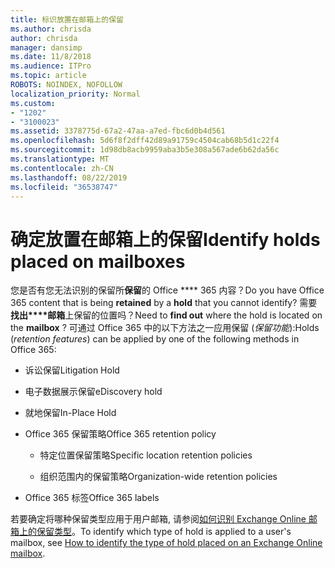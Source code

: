 ```yaml
---
title: 标识放置在邮箱上的保留
ms.author: chrisda
author: chrisda
manager: dansimp
ms.date: 11/8/2018
ms.audience: ITPro
ms.topic: article
ROBOTS: NOINDEX, NOFOLLOW
localization_priority: Normal
ms.custom:
- "1202"
- "3100023"
ms.assetid: 3378775d-67a2-47aa-a7ed-fbc6d0b4d561
ms.openlocfilehash: 5d6f8f2dff42d89a91759c4504cab68b5d1c22f4
ms.sourcegitcommit: 1d98db8acb9959aba3b5e308a567ade6b62da56c
ms.translationtype: MT
ms.contentlocale: zh-CN
ms.lasthandoff: 08/22/2019
ms.locfileid: "36538747"
---
```

# <a name="identify-holds-placed-on-mailboxes"></a><span data-ttu-id="d49f5-102">确定放置在邮箱上的保留</span><span class="sxs-lookup"><span data-stu-id="d49f5-102">Identify holds placed on mailboxes</span></span>

<span data-ttu-id="d49f5-103">您是否有您无法识别的保留所**保留**的 Office \*\*\*\* 365 内容？</span><span class="sxs-lookup"><span data-stu-id="d49f5-103">Do you have Office 365 content that is being **retained** by a **hold** that you cannot identify?</span></span> <span data-ttu-id="d49f5-104">需要**找出\*\*\*\*邮箱**上保留的位置吗？</span><span class="sxs-lookup"><span data-stu-id="d49f5-104">Need to **find out** where the hold is located on the **mailbox** ?</span></span> <span data-ttu-id="d49f5-105">可通过 Office 365 中的以下方法之一应用保留 (*保留功能*):</span><span class="sxs-lookup"><span data-stu-id="d49f5-105">Holds (*retention features*) can be applied by one of the following methods in Office 365:</span></span>
  
- <span data-ttu-id="d49f5-106">诉讼保留</span><span class="sxs-lookup"><span data-stu-id="d49f5-106">Litigation Hold</span></span>

- <span data-ttu-id="d49f5-107">电子数据展示保留</span><span class="sxs-lookup"><span data-stu-id="d49f5-107">eDiscovery hold</span></span>

- <span data-ttu-id="d49f5-108">就地保留</span><span class="sxs-lookup"><span data-stu-id="d49f5-108">In-Place Hold</span></span>

- <span data-ttu-id="d49f5-109">Office 365 保留策略</span><span class="sxs-lookup"><span data-stu-id="d49f5-109">Office 365 retention policy</span></span> 

  - <span data-ttu-id="d49f5-110">特定位置保留策略</span><span class="sxs-lookup"><span data-stu-id="d49f5-110">Specific location retention policies</span></span>

  - <span data-ttu-id="d49f5-111">组织范围内的保留策略</span><span class="sxs-lookup"><span data-stu-id="d49f5-111">Organization-wide retention policies</span></span>

- <span data-ttu-id="d49f5-112">Office 365 标签</span><span class="sxs-lookup"><span data-stu-id="d49f5-112">Office 365 labels</span></span>

<span data-ttu-id="d49f5-113">若要确定将哪种保留类型应用于用户邮箱, 请参阅[如何识别 Exchange Online 邮箱上的保留类型](https://docs.microsoft.com/office365/securitycompliance/identify-a-hold-on-an-exchange-online-mailbox)。</span><span class="sxs-lookup"><span data-stu-id="d49f5-113">To identify which type of hold is applied to a user's mailbox, see [How to identify the type of hold placed on an Exchange Online mailbox](https://docs.microsoft.com/office365/securitycompliance/identify-a-hold-on-an-exchange-online-mailbox).</span></span>
